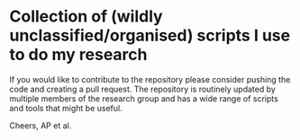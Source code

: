 # Collection of (wildly unclassified/organised) scripts I use to do my research

If you would like to contribute to the repository please consider pushing the code and creating a pull request. The repository is routinely updated by multiple members of the research group and has a wide range of scripts and tools that might be useful.

Cheers,
AP et al. 
